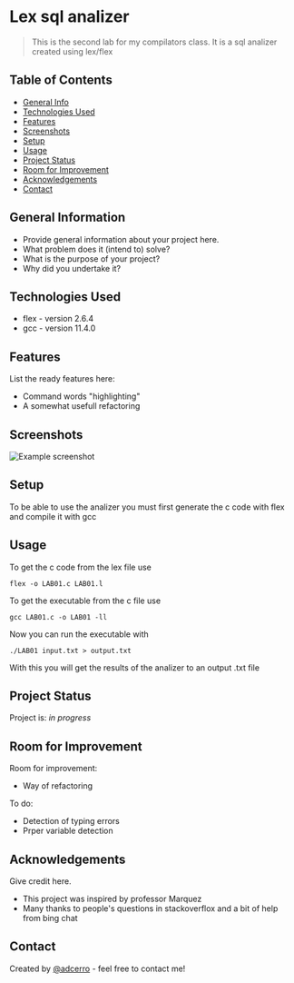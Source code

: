 # Lex sql analizer
> This is the second lab for my compilators class.
> It is a sql analizer created using lex/flex

## Table of Contents
* [General Info](#general-information)
* [Technologies Used](#technologies-used)
* [Features](#features)
* [Screenshots](#screenshots)
* [Setup](#setup)
* [Usage](#usage)
* [Project Status](#project-status)
* [Room for Improvement](#room-for-improvement)
* [Acknowledgements](#acknowledgements)
* [Contact](#contact)
<!-- * [License](#license) -->


## General Information
- Provide general information about your project here.
- What problem does it (intend to) solve?
- What is the purpose of your project?
- Why did you undertake it?
<!-- You don't have to answer all the questions - just the ones relevant to your project. -->


## Technologies Used
- flex - version 2.6.4
- gcc - version 11.4.0


## Features
List the ready features here:
- Command words "highlighting"
- A somewhat usefull refactoring


## Screenshots
![Example screenshot](./img/screenshot.png)
<!-- If you have screenshots you'd like to share, include them here. -->


## Setup
To be able to use the analizer you must first generate the c code with flex and compile it with gcc


## Usage
To get the c code from the lex file use

`flex -o LAB01.c LAB01.l`

To get the executable from the c file use

`gcc LAB01.c -o LAB01 -ll`

Now you can run the executable with

`./LAB01 input.txt > output.txt`

With this you will get the results of the analizer to an output .txt file

## Project Status
Project is: _in progress_


## Room for Improvement

Room for improvement:
- Way of refactoring

To do:
- Detection of typing errors
- Prper variable detection


## Acknowledgements
Give credit here.
- This project was inspired by professor Marquez
- Many thanks to people's questions in stackoverflox and a bit of help from bing chat


## Contact
Created by [@adcerro](https://github.com/adcerro) - feel free to contact me!
